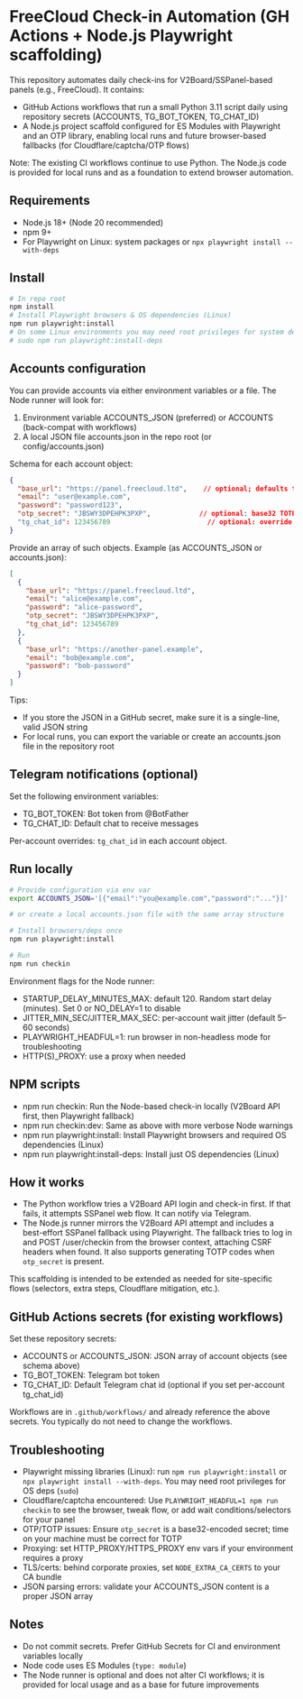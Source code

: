 # FreeCloud Check-in Automation (GH Actions + Node.js Playwright scaffolding)

This repository automates daily check-ins for V2Board/SSPanel-based panels (e.g., FreeCloud). It contains:

- GitHub Actions workflows that run a small Python 3.11 script daily using repository secrets (ACCOUNTS, TG_BOT_TOKEN, TG_CHAT_ID)
- A Node.js project scaffold configured for ES Modules with Playwright and an OTP library, enabling local runs and future browser-based fallbacks (for Cloudflare/captcha/OTP flows)

Note: The existing CI workflows continue to use Python. The Node.js code is provided for local runs and as a foundation to extend browser automation.

## Requirements

- Node.js 18+ (Node 20 recommended)
- npm 9+
- For Playwright on Linux: system packages or `npx playwright install --with-deps`

## Install

```bash
# In repo root
npm install
# Install Playwright browsers & OS dependencies (Linux)
npm run playwright:install
# On some Linux environments you may need root privileges for system deps
# sudo npm run playwright:install-deps
```

## Accounts configuration

You can provide accounts via either environment variables or a file. The Node runner will look for:

1) Environment variable ACCOUNTS_JSON (preferred) or ACCOUNTS (back-compat with workflows)
2) A local JSON file accounts.json in the repo root (or config/accounts.json)

Schema for each account object:

```json
{
  "base_url": "https://panel.freecloud.ltd",    // optional; defaults to this URL if omitted
  "email": "user@example.com",
  "password": "password123",
  "otp_secret": "JBSWY3DPEHPK3PXP",            // optional: base32 TOTP secret for 2FA
  "tg_chat_id": 123456789                        // optional: override default Telegram chat id
}
```

Provide an array of such objects. Example (as ACCOUNTS_JSON or accounts.json):

```json
[
  {
    "base_url": "https://panel.freecloud.ltd",
    "email": "alice@example.com",
    "password": "alice-password",
    "otp_secret": "JBSWY3DPEHPK3PXP",
    "tg_chat_id": 123456789
  },
  {
    "base_url": "https://another-panel.example",
    "email": "bob@example.com",
    "password": "bob-password"
  }
]
```

Tips:
- If you store the JSON in a GitHub secret, make sure it is a single-line, valid JSON string
- For local runs, you can export the variable or create an accounts.json file in the repository root

## Telegram notifications (optional)

Set the following environment variables:

- TG_BOT_TOKEN: Bot token from @BotFather
- TG_CHAT_ID: Default chat to receive messages

Per-account overrides: `tg_chat_id` in each account object.

## Run locally

```bash
# Provide configuration via env var
export ACCOUNTS_JSON='[{"email":"you@example.com","password":"..."}]'

# or create a local accounts.json file with the same array structure

# Install browsers/deps once
npm run playwright:install

# Run
npm run checkin
```

Environment flags for the Node runner:
- STARTUP_DELAY_MINUTES_MAX: default 120. Random start delay (minutes). Set 0 or NO_DELAY=1 to disable
- JITTER_MIN_SEC/JITTER_MAX_SEC: per-account wait jitter (default 5–60 seconds)
- PLAYWRIGHT_HEADFUL=1: run browser in non-headless mode for troubleshooting
- HTTP(S)_PROXY: use a proxy when needed

## NPM scripts

- npm run checkin: Run the Node-based check-in locally (V2Board API first, then Playwright fallback)
- npm run checkin:dev: Same as above with more verbose Node warnings
- npm run playwright:install: Install Playwright browsers and required OS dependencies (Linux)
- npm run playwright:install-deps: Install just OS dependencies (Linux)

## How it works

- The Python workflow tries a V2Board API login and check-in first. If that fails, it attempts SSPanel web flow. It can notify via Telegram.
- The Node.js runner mirrors the V2Board API attempt and includes a best-effort SSPanel fallback using Playwright. The fallback tries to log in and POST /user/checkin from the browser context, attaching CSRF headers when found. It also supports generating TOTP codes when `otp_secret` is present.

This scaffolding is intended to be extended as needed for site-specific flows (selectors, extra steps, Cloudflare mitigation, etc.).

## GitHub Actions secrets (for existing workflows)

Set these repository secrets:
- ACCOUNTS or ACCOUNTS_JSON: JSON array of account objects (see schema above)
- TG_BOT_TOKEN: Telegram bot token
- TG_CHAT_ID: Default Telegram chat id (optional if you set per-account tg_chat_id)

Workflows are in `.github/workflows/` and already reference the above secrets. You typically do not need to change the workflows.

## Troubleshooting

- Playwright missing libraries (Linux): run `npm run playwright:install` or `npx playwright install --with-deps`. You may need root privileges for OS deps (`sudo`)
- Cloudflare/captcha encountered: Use `PLAYWRIGHT_HEADFUL=1 npm run checkin` to see the browser, tweak flow, or add wait conditions/selectors for your panel
- OTP/TOTP issues: Ensure `otp_secret` is a base32-encoded secret; time on your machine must be correct for TOTP
- Proxying: set HTTP_PROXY/HTTPS_PROXY env vars if your environment requires a proxy
- TLS/certs: behind corporate proxies, set `NODE_EXTRA_CA_CERTS` to your CA bundle
- JSON parsing errors: validate your ACCOUNTS_JSON content is a proper JSON array

## Notes

- Do not commit secrets. Prefer GitHub Secrets for CI and environment variables locally
- Node code uses ES Modules (`type: module`)
- The Node runner is optional and does not alter CI workflows; it is provided for local usage and as a base for future improvements
